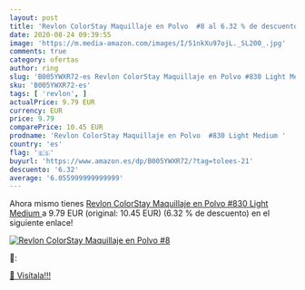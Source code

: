 ```yaml
---
layout: post
title: 'Revlon ColorStay Maquillaje en Polvo  #8 al 6.32 % de descuento'
date: 2020-08-24 09:39:55
image: 'https://m.media-amazon.com/images/I/51nkXu97ojL._SL200_.jpg'
comments: true
category: ofertas
author: ring
slug: 'B005YWXR72-es Revlon ColorStay Maquillaje en Polvo #830 Light Medium'
sku: 'B005YWXR72-es'
tags: [ 'revlon', ]
actualPrice: 9.79 EUR
currency: EUR
price: 9.79
comparePrice: 10.45 EUR
prodname: 'Revlon ColorStay Maquillaje en Polvo  #830 Light Medium '
country: 'es'
flag: '🇪🇸'
buyurl: 'https://www.amazon.es/dp/B005YWXR72/?tag=tolees-21'
descuento: '6.32'
average: '6.055999999999999'
---
```


Ahora mismo tienes [Revlon ColorStay Maquillaje en Polvo  #830 Light Medium ](https://www.amazon.es/dp/B005YWXR72/?tag=tolees-21) a 9.79 EUR (original: 10.45 EUR) (6.32 %  de descuento) en el siguiente enlace!

[![Revlon ColorStay Maquillaje en Polvo  #8](https://m.media-amazon.com/images/I/51nkXu97ojL._SL200_.jpg)](https://www.amazon.es/dp/B005YWXR72/?tag=tolees-21)

🔎:


[🛒 Visítala!!!](https://www.amazon.es/dp/B005YWXR72/?tag=tolees-21)
